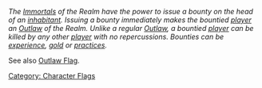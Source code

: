 *The [Immortals](:Category:_Immortals.md "wikilink") of the Realm have
the power to issue a bounty on the head of an
[inhabitant](:Category:_Characters.md "wikilink"). Issuing a bounty
immediately makes the bountied
[player](:Category:_Characters.md "wikilink") an
[Outlaw](Outlaw_Flag.md "wikilink") of the Realm. Unlike a regular
[Outlaw](Outlaw_Flag.md "wikilink"), a bountied
[player](:Category:_Characters.md "wikilink") can be killed by any other
[player](:Category:_Characters.md "wikilink") with no repercussions.
Bounties can be [experience](Experience_Points.md "wikilink"),
[gold](Gold_In_Hand.md "wikilink") or
[practices](Practice_Points.md "wikilink").*

See also [Outlaw Flag](Outlaw_Flag.md "wikilink").

[Category: Character Flags](Category:_Character_Flags "wikilink")
